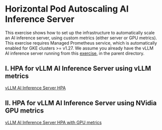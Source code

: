 # Horizontal Pod Autoscaling AI Inference Server

This exercise shows how to set up the infrastructure to automatically
scale an AI inference server, using custom metrics (either server
or GPU metrics). This exercise requires Managed Prometheus service,
which is automatically enabled for GKE clusters >= v1.27. We assume
you already have the vLLM AI inference server running from this
[exercise](../README.md), in the parent directory.

## I. HPA for vLLM AI Inference Server using vLLM metrics

[vLLM AI Inference Server HPA](./vllm-hpa.md)

## II. HPA for vLLM AI Inference Server using NVidia GPU metrics

[vLLM AI Inference Server HPA with GPU metrics](./gpu-hpa.md)
